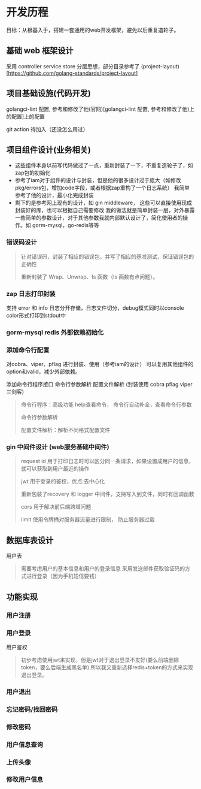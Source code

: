 # 开发历程

目标：从根基入手，搭建一套通用的web开发框架，避免以后重复造轮子。

## 基础 web 框架设计
采用 controller service store 分层思想，部分目录参考了 (project-layout)[https://github.com/golang-standards/project-layout]

## 项目基础设施(代码开发)

golangci-lint 配置, 参考和修改了他(官网)[golangci-lint 配置, 参考和修改了他)上的配置]上的配置 

git action 待加入（还没怎么用过）

## 项目组件设计(业务相关)

- 这些组件本身以前写代码做过了一点，重新封装了一下，不重复造轮子了，如zap包的初始化
- 参考了iam对于组件的设计与封装，但是他的很多设计过于庞大（如修改pkg/errors包，增加code字段，或者根据zap重构了一个日志系统）
我简单参考了他的设计，最小化完成封装
- 剩下的是参考网上现有的设计，如 gin middleware， 这些可以直接使用现成封装好的库，也可以根据自己需要修改
我的做法就是简单封装一层，对外暴露一些简单的参数设计，对于其他参数我就内部默认设计了，简化使用者的操作。如 gorm-mysql，go-redis等等

### 错误码设计
> 针对错误码，封装了相应的错误包，并写了相应的基准测试，保证错误包的正确性
>
> 重新封装了 Wrap、Unwrap、Is 函数（Is 函数有点问题）。

### zap 日志打印封装
支持 error 和 info 日志分开存储，日志文件切分，debug模式同时以console color形式打印到stdout中

### gorm-mysql redis 外部依赖初始化


### 添加命令行配置
对cobra、viper、pflag 进行封装、使用（参考iam的设计）
可以复用其他组件的option和valid，减少外部依赖。

添加命令行程序接口 命令行参数解析 配置文件解析 (封装使用 cobra pflag viper 三剑客)
> 命令行程序：高级功能 help查看命令， 命令行自动补全，查看命令行参数
> 
> 命令行参数解析
> 
> 配置文件解析：解析不同格式配置文件

### gin 中间件设计 (web服务基础中间件)
> request id 用于打印日志时可以区分同一条请求，如果设置成用户的信息，就可以获取到用户最近的操作
> 
> jwt 用于登录的鉴权，优点:去中心化
> 
> 重新包装了recovery 和 logger 中间件，支持写入到文件，同时有回调函数
> 
> cors 用于解决前后端跨域问题
> 
> limit 使用令牌桶对服务器流量进行限制， 防止服务器过载


## 数据库表设计
用户表
> 需要考虑用户的基本信息和用户的登录信息
> 采用发送邮件获取验证码的方式进行登录（因为手机短信要钱）




## 功能实现
### 用户注册


### 用户登录

用户鉴权
>初步考虑使用jwt来实现，但是jwt对于退出登录不友好(要么前端删除token，要么后端生成黑名单)
>所以我又重新选择redis+token的方式来实现退出登录。

### 用户退出

### 忘记密码/找回密码

### 修改密码

### 用户信息查询

### 上传头像

### 修改用户信息
